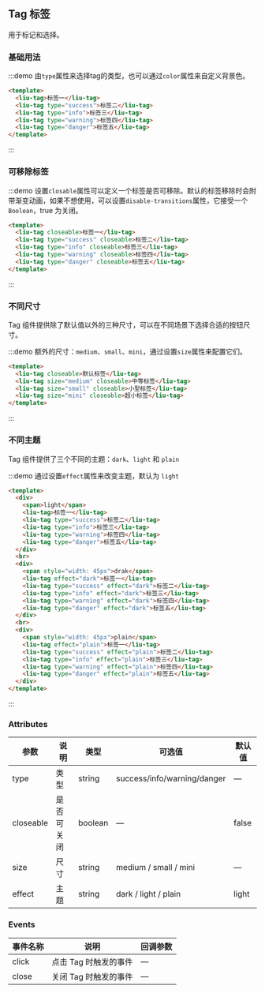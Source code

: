 ## Tag 标签

用于标记和选择。

### 基础用法

:::demo 由`type`属性来选择tag的类型，也可以通过`color`属性来自定义背景色。

```html
<template>
  <liu-tag>标签一</liu-tag>
  <liu-tag type="success">标签二</liu-tag>
  <liu-tag type="info">标签三</liu-tag>
  <liu-tag type="warning">标签四</liu-tag>
  <liu-tag type="danger">标签五</liu-tag>
</template>
```
:::

### 可移除标签

:::demo 设置`closable`属性可以定义一个标签是否可移除。默认的标签移除时会附带渐变动画，如果不想使用，可以设置`disable-transitions`属性，它接受一个`Boolean`，true 为关闭。

```html
<template>
  <liu-tag closeable>标签一</liu-tag>
  <liu-tag type="success" closeable>标签二</liu-tag>
  <liu-tag type="info" closeable>标签三</liu-tag>
  <liu-tag type="warning" closeable>标签四</liu-tag>
  <liu-tag type="danger" closeable>标签五</liu-tag>
</template>
```
:::

### 不同尺寸

Tag 组件提供除了默认值以外的三种尺寸，可以在不同场景下选择合适的按钮尺寸。

:::demo 额外的尺寸：`medium`、`small`、`mini`，通过设置`size`属性来配置它们。

```html
<template>
  <liu-tag closeable>默认标签</liu-tag>
  <liu-tag size="medium" closeable>中等标签</liu-tag>
  <liu-tag size="small" closeable>小型标签</liu-tag>
  <liu-tag size="mini" closeable>超小标签</liu-tag>
</template>
```
:::

### 不同主题

Tag 组件提供了三个不同的主题：`dark`、`light` 和 `plain`

:::demo 通过设置`effect`属性来改变主题，默认为 `light`
```html
<template>
  <div>
    <span>light</span>
    <liu-tag>标签一</liu-tag>
    <liu-tag type="success">标签二</liu-tag>
    <liu-tag type="info">标签三</liu-tag>
    <liu-tag type="warning">标签四</liu-tag>
    <liu-tag type="danger">标签五</liu-tag>
  </div>
  <br>
  <div>
    <span style="width: 45px">drak</span>
    <liu-tag effect="dark">标签一</liu-tag>
    <liu-tag type="success" effect="dark">标签二</liu-tag>
    <liu-tag type="info" effect="dark">标签三</liu-tag>
    <liu-tag type="warning" effect="dark">标签四</liu-tag>
    <liu-tag type="danger" effect="dark">标签五</liu-tag>
  </div>
  <br>
  <div>
    <span style="width: 45px">plain</span>
    <liu-tag effect="plain">标签一</liu-tag>
    <liu-tag type="success" effect="plain">标签二</liu-tag>
    <liu-tag type="info" effect="plain">标签三</liu-tag>
    <liu-tag type="warning" effect="plain">标签四</liu-tag>
    <liu-tag type="danger" effect="plain">标签五</liu-tag>
  </div>
</template>
```
:::


### Attributes
| 参数      | 说明          | 类型      | 可选值                           | 默认值  |
|---------- |-------------- |---------- |--------------------------------  |-------- |
| type | 类型 | string | success/info/warning/danger | — |
| closeable | 是否可关闭 | boolean | — | false |
| size | 尺寸 | string | medium / small / mini | — |
| effect | 主题 | string | dark / light / plain | light |


### Events
| 事件名称 | 说明 | 回调参数 |
|---------- |-------- |---------- |
| click | 点击 Tag 时触发的事件 | — |
| close | 关闭 Tag 时触发的事件 | — |
